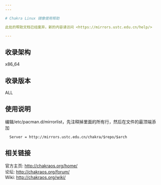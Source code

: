 ```yaml
---
---

# Chakra Linux 镜像使用帮助

此处的帮助文档已经废弃，新的内容请访问 <https://mirrors.ustc.edu.cn/help/>

---
```


## 收录架构

x86_64

## 收录版本

ALL

## 使用说明

编辑/etc/pacman.d/mirrorlist，先注释掉里面的所有行，然后在文件的最顶端添加

      Server = http://mirrors.ustc.edu.cn/chakra/$repo/$arch

## 相关链接

官方主页: <http://chakraos.org/home/>  
论坛: <http://chakraos.org/forum/>  
Wiki: <http://chakraos.org/wiki/>
